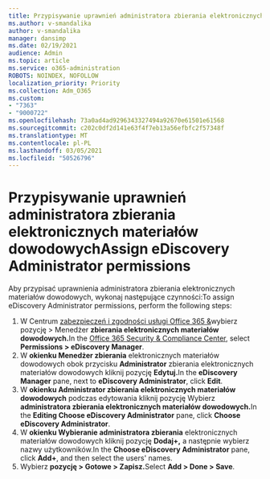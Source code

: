 ```yaml
---
title: Przypisywanie uprawnień administratora zbierania elektronicznych materiałów dowodowych
ms.author: v-smandalika
author: v-smandalika
manager: dansimp
ms.date: 02/19/2021
audience: Admin
ms.topic: article
ms.service: o365-administration
ROBOTS: NOINDEX, NOFOLLOW
localization_priority: Priority
ms.collection: Adm_O365
ms.custom:
- "7363"
- "9000722"
ms.openlocfilehash: 73a0ad4ad9296343327494a92670e61501e61568
ms.sourcegitcommit: c202c0df2d141e63f4f7eb13a56efbfc2f57348f
ms.translationtype: MT
ms.contentlocale: pl-PL
ms.lasthandoff: 03/05/2021
ms.locfileid: "50526796"
---
```

# <a name="assign-ediscovery-administrator-permissions"></a><span data-ttu-id="a5b79-102">Przypisywanie uprawnień administratora zbierania elektronicznych materiałów dowodowych</span><span class="sxs-lookup"><span data-stu-id="a5b79-102">Assign eDiscovery Administrator permissions</span></span>

<span data-ttu-id="a5b79-103">Aby przypisać uprawnienia administratora zbierania elektronicznych materiałów dowodowych, wykonaj następujące czynności:</span><span class="sxs-lookup"><span data-stu-id="a5b79-103">To assign eDiscovery Administrator permissions, perform the following steps:</span></span>

1. <span data-ttu-id="a5b79-104">W Centrum [zabezpieczeń i zgodności usługi Office 365 &](https://sip.protection.office.com/)wybierz pozycję > Menedżer **zbierania elektronicznych materiałów dowodowych.**</span><span class="sxs-lookup"><span data-stu-id="a5b79-104">In the [Office 365 Security & Compliance Center](https://sip.protection.office.com/), select **Permissions > eDiscovery Manager**.</span></span>
2. <span data-ttu-id="a5b79-105">W **okienku Menedżer zbierania** elektronicznych materiałów dowodowych obok przycisku **Administrator** zbierania elektronicznych materiałów dowodowych kliknij pozycję **Edytuj.**</span><span class="sxs-lookup"><span data-stu-id="a5b79-105">In the **eDiscovery Manager** pane, next to **eDiscovery Administrator**, click **Edit**.</span></span>
3. <span data-ttu-id="a5b79-106">W **okienku Administrator zbierania elektronicznych materiałów dowodowych** podczas edytowania kliknij pozycję Wybierz **administratora zbierania elektronicznych materiałów dowodowych.**</span><span class="sxs-lookup"><span data-stu-id="a5b79-106">In the **Editing Choose eDiscovery Administrator** pane, click **Choose eDiscovery Administrator**.</span></span>
4. <span data-ttu-id="a5b79-107">W **okienku Wybieranie administratora zbierania** elektronicznych materiałów dowodowych kliknij pozycję **Dodaj+,** a następnie wybierz nazwy użytkowników.</span><span class="sxs-lookup"><span data-stu-id="a5b79-107">In the **Choose eDiscovery Administrator** pane, click **Add+**, and then select the users' names.</span></span>
5. <span data-ttu-id="a5b79-108">Wybierz **pozycję > Gotowe > Zapisz.**</span><span class="sxs-lookup"><span data-stu-id="a5b79-108">Select **Add > Done > Save**.</span></span>